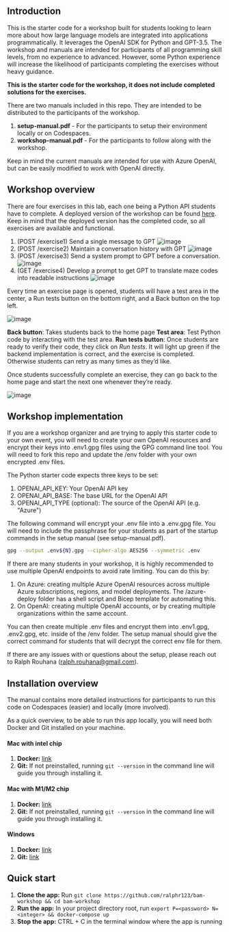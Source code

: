 ## Introduction

This is the starter code for a workshop built for students looking to learn more about how large language models are integrated into applications programmatically. It leverages the OpenAI SDK for Python and GPT-3.5. The workshop and manuals are intended for participants of all programming skill levels, from no experience to advanced. However, some Python experience will increase the likelihood of participants completing the exercises without heavy guidance.

**This is the starter code for the workshop, it does not include completed solutions for the exercises.**

There are two manuals included in this repo. They are intended to be distributed to the participants of the workshop.

1. **setup-manual.pdf** - For the participants to setup their environment locally or on Codespaces.
2. **workshop-manual.pdf** - For the participants to follow along with the workshop.

Keep in mind the current manuals are intended for use with Azure OpenAI, but can be easily modified to work with OpenAI directly.

## Workshop overview

There are four exercises in this lab, each one being a Python API students have to complete. A deployed version of the workshop can be found [here](https://gray-beach-052df4810.3.azurestaticapps.net/). Keep in mind that the deployed version has the completed code, so all exercises are available and functional.

1. (POST /exercise1) Send a single message to GPT
   ![image](https://github.com/ralphr123/bex-workshop-sol/assets/29685125/68762092-cb31-4f8d-9c4e-6af631de38e1)
2. (POST /exercise2) Maintain a conversation history with GPT
   ![image](https://github.com/ralphr123/bex-workshop-sol/assets/29685125/d80bf9e8-16f0-41eb-a814-5fff6d365349)
3. (POST /exercise3) Send a system prompt to GPT before a conversation.
   ![image](https://github.com/ralphr123/bex-workshop-sol/assets/29685125/6692d283-bc19-44c6-ae06-4db07989af78)
4. (GET /exercise4) Develop a prompt to get GPT to translate maze codes into readable instructions
   ![image](https://github.com/ralphr123/bex-workshop-sol/assets/29685125/391f964f-5def-4f4a-b2c6-2ee84553f62e)

Every time an exercise page is opened, students will have a test area in the center, a Run tests button on the bottom right, and a Back button on the top left.

![image](https://github.com/ralphr123/bex-workshop-sol/assets/29685125/87f83a6a-bd4f-4f6e-a39f-ee9d8a8fa882)

**Back button**: Takes students back to the home page
**Test area**: Test Python code by interacting with the test area.
**Run tests button**: Once students are ready to verify their code, they click on _Run tests_. It will light up green if the backend implementation is correct, and the exercise is completed. Otherwise students can retry as many times as they’d like.

Once students successfully complete an exercise, they can go back to the home page and start the next one whenever they’re ready.

![image](https://github.com/ralphr123/python-openai-workshop-sol/assets/29685125/756ff130-c2c1-426c-9451-b68e0fcbacb8)

## Workshop implementation

If you are a workshop organizer and are trying to apply this starter code to your own event, you will need to create your own OpenAI resources and encrypt their keys into .env1.gpg files using the GPG command line tool. You will need to fork this repo and update the /env folder with your own encrypted .env files.

The Python starter code expects three keys to be set:

1. OPENAI_API_KEY: Your OpenAI API key
2. OPENAI_API_BASE: The base URL for the OpenAI API
3. OPENAI_API_TYPE (optional): The source of the OpenAI API (e.g. "Azure")

The following command will encrypt your .env file into a .env.gpg file. You will need to include the passphrase for your students as part of the startup commands in the setup manual (see setup-manual.pdf).

```bash
gpg --output .env${N}.gpg --cipher-algo AES256 --symmetric .env
```

If there are many students in your workshop, it is highly recommended to use multiple OpenAI endpoints to avoid rate limiting. You can do this by:

1. On Azure: creating multiple Azure OpenAI resources across multiple Azure subscriptions, regions, and model deployments. The /azure-deploy folder has a shell script and Bicep template for automating this.
2. On OpenAI: creating multiple OpenAI accounts, or by creating multiple organizations within the same account.

You can then create multiple .env files and encrypt them into .env1.gpg, .env2.gpg, etc. inside of the /env folder. The setup manual should give the correct command for students that will decrypt the correct env file for them.

If there are any issues with or questions about the setup, please reach out to Ralph Rouhana (ralph.rouhana@gmail.com).

## Installation overview

The manual contains more detailed instructions for participants to run this code on Codespaces (easier) and locally (more involved).

As a quick overview, to be able to run this app locally, you will need both Docker and Git installed on your machine.

#### Mac with intel chip

1. **Docker:** [link](https://desktop.docker.com/mac/main/amd64/Docker.dmg?utm_source=docker&utm_medium=webreferral&utm_campaign=docs-driven-download-mac-amd64)
2. **Git:** If not preinstalled, running `git --version` in the command line will guide you through installing it.

#### Mac with M1/M2 chip

1. **Docker:** [link](https://desktop.docker.com/mac/main/arm64/Docker.dmg?utm_source=docker&utm_medium=webreferral&utm_campaign=docs-driven-download-mac-arm64)
2. **Git:** If not preinstalled, running `git --version` in the command line will guide you through installing it.

#### Windows

1. **Docker:** [link](https://desktop.docker.com/win/main/amd64/Docker%20Desktop%20Installer.exe)
2. **Git:** [link](https://github.com/git-for-windows/git/releases/download/v2.41.0.windows.1/Git-2.41.0-32-bit.exe)

## Quick start

1. **Clone the app:** Run `git clone https://github.com/ralphr123/bam-workshop && cd bam-workshop`
2. **Run the app:** In your project directory root, run `export P=<password> N=<integer> && docker-compose up`
3. **Stop the app:** CTRL + C in the terminal window where the app is running
